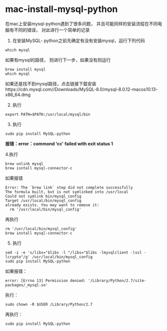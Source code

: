 # mac-install-mysql-python
在mac上安装mysql-python遇到了很多问题， 并且可能同样的安装流程在不同电脑有不同的错误， 对此进行一个简单的记录

1. 在安装MySQL- python之前先确定有没有安装mysql，运行下列代码
```
which mysql
```
如果有mysql的路径， 则进行下一步，如果没有则运行
```
brew install mysql
which mysql
```
如果还是找不到mysql路径，点击链接下载安装https://cdn.mysql.com//Downloads/MySQL-8.0/mysql-8.0.12-macos10.13-x86_64.dmg

2. 执行
```
export PATH=$PATH:/usr/local/mysql/bin
```
3. 执行
```
sudo pip install MySQL-python
```
**报错：error：commond ‘cc' failed with exit status 1** 

4.执行
```
brew unlink mysql
brew isntall mysql-connector-c
```
如果报错
```
Error: The `brew link` step did not complete successfully
The formula built, but is not symlinked into /usr/local
Could not symlink bin/mysql_config
Target /usr/local/bin/mysql_config
already exists. You may want to remove it:
  rm '/usr/local/bin/mysql_config'
```
再执行
```
rm '/usr/local/bin/mysql_config'
brew install mysql-connector-c
```

5. 执行
```
sed -i -e 's/libs="$libs -l "/libs="$libs -lmysqlclient -lssl -lcrypto"/g' /usr/local/bin/mysql_config
sudo pip install MySQL-python
```
如果报错：
```
error: [Errno 13] Permission denied: '/Library/Python/2.7/site-packages/_mysql.so'
```
执行：
```
sudo chown -R $USER /Library/Python/2.7
```
再执行：
```
sudo pip install MySQL-python
```
